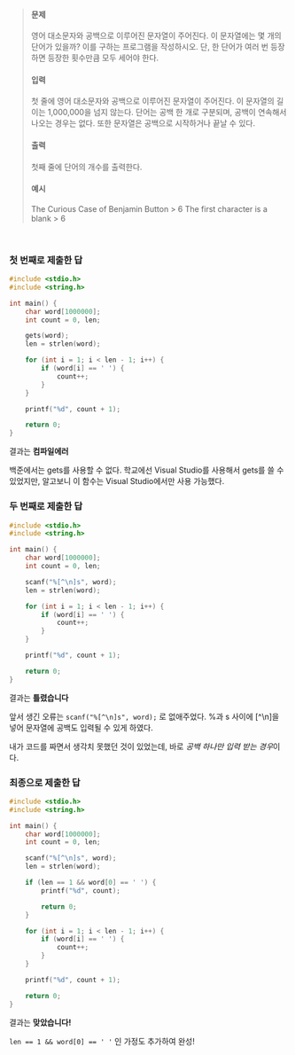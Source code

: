 > #### 문제
>
> 영어 대소문자와 공백으로 이루어진 문자열이 주어진다. 이 문자열에는 몇 개의 단어가 있을까? 이를 구하는 프로그램을 작성하시오. 단, 한 단어가 여러 번 등장하면 등장한 횟수만큼 모두 세어야 한다.
>
> #### 입력
>
> 첫 줄에 영어 대소문자와 공백으로 이루어진 문자열이 주어진다. 이 문자열의 길이는 1,000,000을 넘지 않는다. 단어는 공백 한 개로 구분되며, 공백이 연속해서 나오는 경우는 없다. 또한 문자열은 공백으로 시작하거나 끝날 수 있다.
>
> #### 출력
>
> 첫째 줄에 단어의 개수를 출력한다.
>
> #### 예시
>
> The Curious Case of Benjamin Button > 6
> The first character is a blank > 6

<br/>

### 첫 번째로 제출한 답

```c
#include <stdio.h>
#include <string.h>

int main() {
    char word[1000000];
    int count = 0, len;

    gets(word);
    len = strlen(word);

    for (int i = 1; i < len - 1; i++) {
        if (word[i] == ' ') {
            count++;
        }
    }

    printf("%d", count + 1);

    return 0;
}
```

결과는 **컴파일에러**

백준에서는 gets를 사용할 수 없다.
학교에선 Visual Studio를 사용해서 gets를 쓸 수 있었지만, 알고보니 이 함수는 Visual Studio에서만 사용 가능했다.

### 두 번째로 제출한 답

```c
#include <stdio.h>
#include <string.h>

int main() {
    char word[1000000];
    int count = 0, len;

    scanf("%[^\n]s", word);
    len = strlen(word);

    for (int i = 1; i < len - 1; i++) {
        if (word[i] == ' ') {
            count++;
        }
    }

    printf("%d", count + 1);

    return 0;
}
```

결과는 **틀렸습니다**

앞서 생긴 오류는 `scanf("%[^\n]s", word);` 로 없애주었다.
%과 s 사이에 [^\n]을 넣어 문자열에 공백도 입력될 수 있게 하였다.

내가 코드를 짜면서 생각치 못했던 것이 있었는데,
바로 *공백 하나만 입력 받는 경우*이다.

### 최종으로 제출한 답

```c
#include <stdio.h>
#include <string.h>

int main() {
    char word[1000000];
    int count = 0, len;

    scanf("%[^\n]s", word);
    len = strlen(word);

    if (len == 1 && word[0] == ' ') {
        printf("%d", count);

        return 0;
    }

    for (int i = 1; i < len - 1; i++) {
        if (word[i] == ' ') {
            count++;
        }
    }

    printf("%d", count + 1);

    return 0;
}
```

결과는 **맞았습니다!**

`len == 1 && word[0] == ' '` 인 가정도 추가하여 완성!
